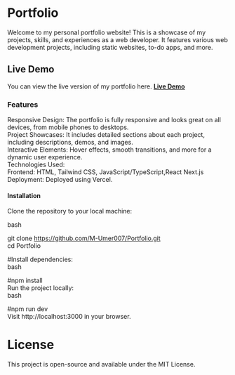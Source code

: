 # Portfolio
Welcome to my personal portfolio website! This is a showcase of my projects, skills, and experiences as a web developer. It features various web development projects, including static websites, to-do apps, and more.

## Live Demo
You can view the live version of my portfolio here.
**[Live Demo](https://portfolio-weld-nine-35.vercel.app/)**


### Features <br/>
Responsive Design: The portfolio is fully responsive and looks great on all devices, from mobile phones to desktops. <br/>
Project Showcases: It includes detailed sections about each project, including descriptions, demos, and images. <br/>
Interactive Elements: Hover effects, smooth transitions, and more for a dynamic user experience. <br/>
Technologies Used: <br/>
Frontend: HTML, Tailwind CSS, JavaScript/TypeScript,React Next.js <br/>
Deployment: Deployed using Vercel. <br/>

#### Installation <br/>
Clone the repository to your local machine: <br/>

bash <br/>

git clone https://github.com/M-Umer007/Portfolio.git <br/>
cd Portfolio <br/>


#Install dependencies: <br/>
bash <br/>

#npm install <br/>
Run the project locally: <br/>
bash <br/>
 
#npm run dev <br/>
Visit http://localhost:3000 in your browser. <br/>


# License <br/>
This project is open-source and available under the MIT License. <br/>
